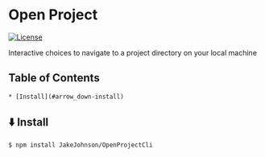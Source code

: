 # Open Project

<!-- [![Build Status](https://travis-ci.org/JakeJohnson05/OpenProjectCli.svg?branch=master)](https://travis-ci.org/JakeJohnson05/OpenProjectCli) -->
[![License](http://img.shields.io/badge/license-MIT-blue.svg?style=flat)](https://raw.githubusercontent.com/JakeJohnson05/OpenProjectCli/master/LICENSE)

Interactive choices to navigate to a project directory on your local machine

## Table of Contents
	* [Install](#arrow_down-install)

## :arrow_down: Install

```sh
$ npm install JakeJohnson/OpenProjectCli
```

